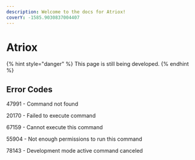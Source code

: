 ```yaml
---
description: Welcome to the docs for Atriox!
coverY: -1585.9030837004407
---
```


# Atriox

{% hint style="danger" %}
This page is still being developed.
{% endhint %}

## Error Codes

47991 - Command not found

20170 - Failed to execute command&#x20;

67159 - Cannot execute this command

55904 - Not enough permissions to run this command

78143 - Development mode active command canceled&#x20;
